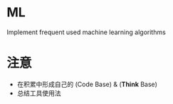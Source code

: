# ML
Implement frequent used machine learning algorithms

# 注意
- 在积累中形成自己的 (Code Base) & (**Think** Base)  
- 总结工具使用法

